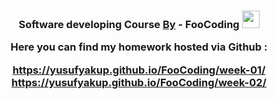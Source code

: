 <h3 align="center">Software developing Course  <a href="https://freshidea.com/jonah/">By</a> - FooCoding <img src="https://media.giphy.com/media/hvRJCLFzcasrR4ia7z/giphy.gif" width="28"> 
<br/>

Here you can find my homework hosted via Github :

https://yusufyakup.github.io/FooCoding/week-01/
<br/>
https://yusufyakup.github.io/FooCoding/week-02/
